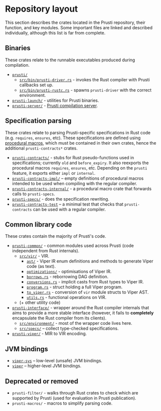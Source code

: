 # Repository layout

This section describes the crates located in the Prusti repository, their function, and key modules. Some important files are linked and described individually, although this list is far from complete.

## Binaries

These crates relate to the runnable executables produced during compilation.

 - [`prusti/`](https://github.com/viperproject/prusti-dev/tree/9ca9cd1b9bcfd9870691fa5a7a957a90987ba4af/prusti)
   - [`src/bin/prusti-driver.rs`](https://github.com/viperproject/prusti-dev/blob/9ca9cd1b9bcfd9870691fa5a7a957a90987ba4af/prusti/src/bin/prusti-driver.rs) - invokes the Rust compiler with Prusti callbacks set up.
   - [`src/bin/prusti-rustc.rs`](https://github.com/viperproject/prusti-dev/blob/9ca9cd1b9bcfd9870691fa5a7a957a90987ba4af/prusti/src/bin/prusti-rustc.rs) - spawns `prusti-driver` with the correct environment.
 - [`prusti-launch/`](https://github.com/viperproject/prusti-dev/tree/9ca9cd1b9bcfd9870691fa5a7a957a90987ba4af/prusti-launch) - utilities for Prusti binaries.
 - [`prusti-server/`](https://github.com/viperproject/prusti-dev/tree/9ca9cd1b9bcfd9870691fa5a7a957a90987ba4af/prusti-server) - [Prusti compilation server](pipeline/viper.md#prusti-server).

## Specification parsing

These crates relate to parsing Prusti-specific specifications in Rust code (e.g. `requires`, `ensures`, etc). These specifications are defined using [procedural macros](https://doc.rust-lang.org/reference/procedural-macros.html), which must be contained in their own crates, hence the additional `prusti-contracts*` crates.

 - [`prusti-contracts/`](https://github.com/viperproject/prusti-dev/tree/9ca9cd1b9bcfd9870691fa5a7a957a90987ba4af/prusti-contracts) - stubs for Rust pseudo-functions used in specifications; currently `old` and `before_expiry`. It also reexports the procedural macros `requires`, `ensures`, etc. Depending on the `prusti` feature, it exports either `impl` or `internal`.
 - [`prusti-contracts-impl/`](https://github.com/viperproject/prusti-dev/tree/9ca9cd1b9bcfd9870691fa5a7a957a90987ba4af/prusti-contracts-impl) – empty definitions of procedural macros intended to be used when compiling with the regular compiler.
 - [`prusti-contracts-internal/`](https://github.com/viperproject/prusti-dev/tree/9ca9cd1b9bcfd9870691fa5a7a957a90987ba4af/prusti-contracts-internal) - a procedural macro crate that forwards calls to `prusti-specs`.
 - [`prusti-specs/`](https://github.com/viperproject/prusti-dev/tree/9ca9cd1b9bcfd9870691fa5a7a957a90987ba4af/prusti-specs) - does the specification rewriting.
 - [`prusti-contracts-test`](https://github.com/viperproject/prusti-dev/tree/9ca9cd1b9bcfd9870691fa5a7a957a90987ba4af/prusti-contracts-test) – a minimal test that checks that `prusti-contracts` can be used with a regular compiler.

## Common library code

These crates contain the majority of Prusti's code.

 - [`prusti-common/`](https://github.com/viperproject/prusti-dev/tree/9ca9cd1b9bcfd9870691fa5a7a957a90987ba4af/prusti-common) - common modules used across Prusti (code independent from Rust internals).
   - [`src/vir/`](https://github.com/viperproject/prusti-dev/tree/9ca9cd1b9bcfd9870691fa5a7a957a90987ba4af/prusti-common/src/vir) - VIR.
     - [`ast/`](https://github.com/viperproject/prusti-dev/tree/9ca9cd1b9bcfd9870691fa5a7a957a90987ba4af/prusti-common/src/vir/ast) - Viper IR enum definitions and methods to generate Viper code (as text).
     - [`optimizations/`](https://github.com/viperproject/prusti-dev/tree/9ca9cd1b9bcfd9870691fa5a7a957a90987ba4af/prusti-common/src/vir/optimizations) - optimisations of Viper IR.
     - [`borrows.rs`](https://github.com/viperproject/prusti-dev/blob/9ca9cd1b9bcfd9870691fa5a7a957a90987ba4af/prusti-common/src/vir/borrows.rs) - reborrowing DAG definition.
     - [`conversions.rs`](https://github.com/viperproject/prusti-dev/blob/9ca9cd1b9bcfd9870691fa5a7a957a90987ba4af/prusti-common/src/vir/conversions.rs) - implicit casts from Rust types to Viper IR.
     - [`program.rs`](https://github.com/viperproject/prusti-dev/blob/9ca9cd1b9bcfd9870691fa5a7a957a90987ba4af/prusti-common/src/vir/program.rs) - struct holding a full Viper program.
     - [`to_viper.rs`](https://github.com/viperproject/prusti-dev/blob/9ca9cd1b9bcfd9870691fa5a7a957a90987ba4af/prusti-common/src/vir/to_viper.rs) - conversion of `vir` module structs to Viper AST.
     - [`utils.rs`](https://github.com/viperproject/prusti-dev/blob/9ca9cd1b9bcfd9870691fa5a7a957a90987ba4af/prusti-common/src/vir/utils.rs) - functional operations on VIR.
   - (+ other utility code)
 - [`prusti-interface/`](https://github.com/viperproject/prusti-dev/tree/9ca9cd1b9bcfd9870691fa5a7a957a90987ba4af/prusti-interface) - wrapper around the Rust compiler internals that aims to provide a more stable interface (however, it fails to **completely** encapsulate the Rust compiler from its clients).
   - [`src/environment/`](https://github.com/viperproject/prusti-dev/tree/9ca9cd1b9bcfd9870691fa5a7a957a90987ba4af/prusti-interface/src/environment) - most of the wrapper code lives here.
   - [`src/specs/`](https://github.com/viperproject/prusti-dev/tree/9ca9cd1b9bcfd9870691fa5a7a957a90987ba4af/prusti-interface/src/specs) – collect type-checked specifications.
 - [`prusti-viper/`](https://github.com/viperproject/prusti-dev/tree/9ca9cd1b9bcfd9870691fa5a7a957a90987ba4af/prusti-viper) - MIR to VIR encoding.

## JVM bindings

- [`viper-sys`](https://github.com/viperproject/prusti-dev/tree/9ca9cd1b9bcfd9870691fa5a7a957a90987ba4af/viper-sys) – low-level (unsafe) JVM bindings.
- [`viper`](https://github.com/viperproject/prusti-dev/tree/9ca9cd1b9bcfd9870691fa5a7a957a90987ba4af/viper) – higher-level JVM bindings.

## Deprecated or removed

 - `prusti-filter/` - walks through Rust crates to check which are supported by Prusti (used for evaluation in Prusti publication).
 - `prusti-macros/` - macros to simplify parsing code.
